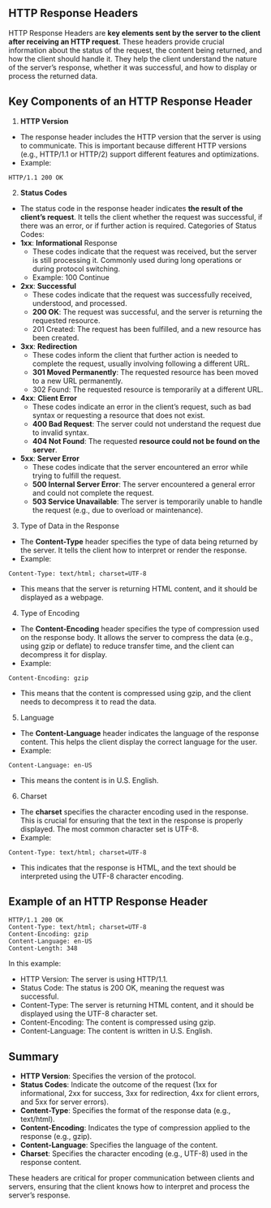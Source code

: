 ## HTTP Response Headers 
HTTP Response Headers are **key elements sent by the server to the client after receiving an HTTP request**. These headers provide crucial information about the status of the request, the content being returned, and how the client should handle it. They help the client understand the nature of the server’s response, whether it was successful, and how to display or process the returned data.

## Key Components of an HTTP Response Header
1. **HTTP Version**
  - The response header includes the HTTP version that the server is using to communicate. This is important because different HTTP versions (e.g., HTTP/1.1 or HTTP/2) support different features and optimizations.
  - Example:
```
HTTP/1.1 200 OK
```

2. **Status Codes**
  - The status code in the response header indicates **the result of the client’s request**. It tells the client whether the request was successful, if there was an error, or if further action is required.
Categories of Status Codes:
  - **1xx**: **Informational** Response
    - These codes indicate that the request was received, but the server is still processing it. Commonly used during long operations or during protocol switching.
    - Example: 100 Continue
  - **2xx**: **Successful**
    - These codes indicate that the request was successfully received, understood, and processed.
    - **200 OK**: The request was successful, and the server is returning the requested resource.
    - 201 Created: The request has been fulfilled, and a new resource has been created.
  - **3xx**: **Redirection**
    - These codes inform the client that further action is needed to complete the request, usually involving following a different URL.
    - **301 Moved Permanently**: The requested resource has been moved to a new URL permanently.
    - 302 Found: The requested resource is temporarily at a different URL.
  - **4xx**: **Client Error**
    - These codes indicate an error in the client’s request, such as bad syntax or requesting a resource that does not exist.
    - **400 Bad Request**: The server could not understand the request due to invalid syntax.
    - **404 Not Found**: The requested **resource could not be found on the server**.
  - **5xx**: **Server Error**
    - These codes indicate that the server encountered an error while trying to fulfill the request.
    - **500 Internal Server Error**: The server encountered a general error and could not complete the request.
    - **503 Service Unavailable**: The server is temporarily unable to handle the request (e.g., due to overload or maintenance).

3. Type of Data in the Response
  - The **Content-Type** header specifies the type of data being returned by the server. It tells the client how to interpret or render the response.
  - Example:
```
Content-Type: text/html; charset=UTF-8
```
  - This means that the server is returning HTML content, and it should be displayed as a webpage.

4. Type of Encoding
  - The **Content-Encoding** header specifies the type of compression used on the response body. It allows the server to compress the data (e.g., using gzip or deflate) to reduce transfer time, and the client can decompress it for display.
  - Example:
```
Content-Encoding: gzip
```
  - This means that the content is compressed using gzip, and the client needs to decompress it to read the data.

5. Language
  - The **Content-Language** header indicates the language of the response content. This helps the client display the correct language for the user.
  - Example:
```
Content-Language: en-US
```
  - This means the content is in U.S. English.

6. Charset
  - The **charset** specifies the character encoding used in the response. This is crucial for ensuring that the text in the response is properly displayed. The most common character set is UTF-8.
  - Example:
```
Content-Type: text/html; charset=UTF-8
```
  - This indicates that the response is HTML, and the text should be interpreted using the UTF-8 character encoding.

## Example of an HTTP Response Header
```
HTTP/1.1 200 OK
Content-Type: text/html; charset=UTF-8
Content-Encoding: gzip
Content-Language: en-US
Content-Length: 348
```
In this example:
  - HTTP Version: The server is using HTTP/1.1.
  - Status Code: The status is 200 OK, meaning the request was successful.
  - Content-Type: The server is returning HTML content, and it should be displayed using the UTF-8 character set.
  - Content-Encoding: The content is compressed using gzip.
  - Content-Language: The content is written in U.S. English.

## Summary
  - **HTTP Version**: Specifies the version of the protocol.
  - **Status Codes**: Indicate the outcome of the request (1xx for informational, 2xx for success, 3xx for redirection, 4xx for client errors, and 5xx for server errors).
  - **Content-Type**: Specifies the format of the response data (e.g., text/html).
  - **Content-Encoding**: Indicates the type of compression applied to the response (e.g., gzip).
  - **Content-Language**: Specifies the language of the content.
  - **Charset**: Specifies the character encoding (e.g., UTF-8) used in the response content.

These headers are critical for proper communication between clients and servers, ensuring that the client knows how to interpret and process the server’s response.